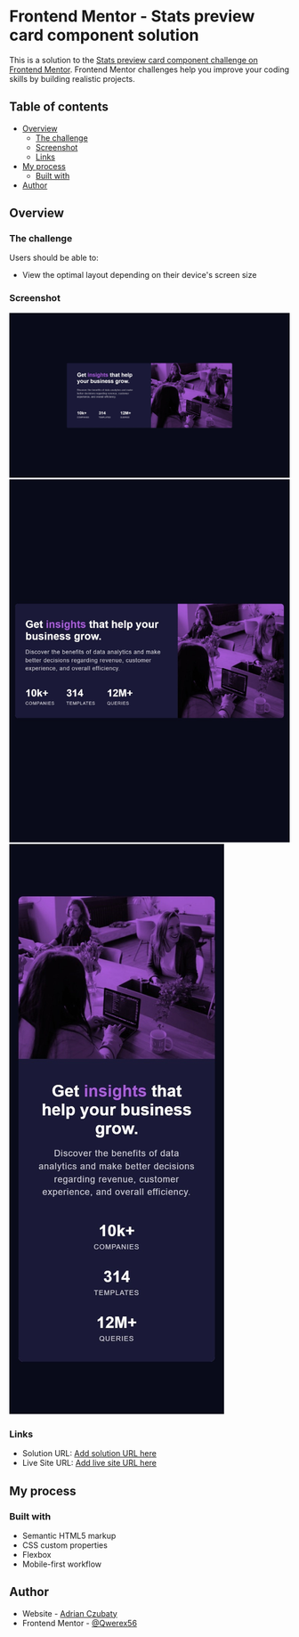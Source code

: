 # Frontend Mentor - Stats preview card component solution

This is a solution to the [Stats preview card component challenge on Frontend Mentor](https://www.frontendmentor.io/challenges/stats-preview-card-component-8JqbgoU62). Frontend Mentor challenges help you improve your coding skills by building realistic projects. 

## Table of contents

- [Overview](#overview)
  - [The challenge](#the-challenge)
  - [Screenshot](#screenshot)
  - [Links](#links)
- [My process](#my-process)
  - [Built with](#built-with)
- [Author](#author)

## Overview

### The challenge

Users should be able to:

- View the optimal layout depending on their device's screen size

### Screenshot

![Desktop design](./screenshots/DesktopStatPreview.jpeg)
![Tablet design](./screenshots/TabletStatPreview.jpeg)
![Tablet design](./screenshots/MobileStatPreview.jpeg)

### Links

- Solution URL: [Add solution URL here](https://github.com/Qwerex56/stats-preview-card/)
- Live Site URL: [Add live site URL here](https://resplendent-paprenjak-c409de.netlify.app/)

## My process

### Built with

- Semantic HTML5 markup
- CSS custom properties
- Flexbox
- Mobile-first workflow

## Author

- Website - [Adrian Czubaty](https://github.com/Qwerex56)
- Frontend Mentor - [@Qwerex56](https://www.frontendmentor.io/profile/Qwerex56)